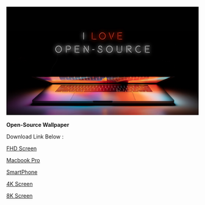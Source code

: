![](https://github.com/Phantom-Cluster/Open-Source-wallapaper/blob/master/Wallpaper/Open-Source-FHD.jpg)



**Open-Source Wallpaper**

Download Link Below : 

[FHD Screen](https://raw.githubusercontent.com/Phantom-Cluster/Open-Source-wallapaper/master/Wallpaper/Open-Source-FHD.jpg)

[Macbook Pro](https://raw.githubusercontent.com/Phantom-Cluster/Open-Source-wallapaper/master/Wallpaper/Macbook%20pro%20Open-Source.jpg)

[SmartPhone](https://raw.githubusercontent.com/Phantom-Cluster/Open-Source-wallapaper/master/Wallpaper/smartphone.jpg)

[4K Screen](https://raw.githubusercontent.com/Phantom-Cluster/Open-Source-wallapaper/master/Wallpaper/4k.jpg)

[8K Screen](https://raw.githubusercontent.com/Phantom-Cluster/Open-Source-wallapaper/raw/master/Wallpaper/8k.jpg)
